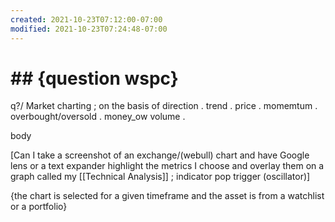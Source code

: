 ```yaml
---
created: 2021-10-23T07:12:00-07:00
modified: 2021-10-23T07:24:48-07:00
---
```


# ## **{question wspc}**

q?/ Market charting  ; on the basis of  direction . trend . price . momemtum . overbought/oversold . money_ow volume .

body

[Can I take a screenshot of an exchange/(webull) chart and have Google lens or a text expander highlight the metrics I choose and overlay them on a graph called  my [[Technical Analysis]] ; indicator pop trigger (oscillator)] 

{the chart is selected for a given timeframe and the asset is from a watchlist or a portfolio}
